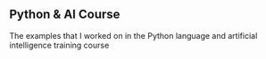 ## Python & AI Course
The examples that I worked on in the Python language and artificial intelligence training course
